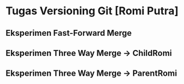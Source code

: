 # Tugas Versioning Git [Romi Putra]

## Eksperimen Fast-Forward Merge

## Eksperimen Three Way Merge -> ChildRomi
## Eksperimen Three Way Merge -> ParentRomi
